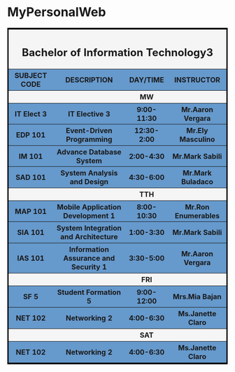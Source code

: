 # MyPersonalWeb
<!DOCTYPE html>
<html lang="eng">
    <style>
    
         th {
          border: solid gray;
          border-radius: 30px;
          
        }
        table{
            border: solid black;
           
        }
       .wew{
           background-color:whitesmoke;
       }
      
        .ambot{
         width: 100%; 
        background-color: rgb(102, 153, 204);
        
        
}
      </style>
<title> My Personal Website</title>
<body>
    <table class="ambot">  
        <tr style="  background-color:whitesmoke;">
            <th colspan="4"><h2>Bachelor of Information Technology3</h2></th>
          </tr>
      <tr><th>SUBJECT CODE</th><th>DESCRIPTION</th><th>DAY/TIME</th><th>INSTRUCTOR</th></tr>  
        <tr class="wew"><th>            </th><th>           </th><th>    MW    </th><th>               </th></tr> 
        <tr ></tr><th>IT Elect 3</th><th>IT Elective 3</th><th>9:00-11:30</th><th>Mr.Aaron Vergara</th>
        <tr ></tr><th>	EDP 101</th><th>Event-Driven Programming</th><th>12:30-2:00</th><th>Mr.Ely Masculino</th>
        <tr></tr><th>IM 101</th><th>Advance Database System</th><th>2:00-4:30</th><th>Mr.Mark Sabili</th>
        <tr ></tr><th>SAD 101</th><th>System Analysis and Design</th><th>4:30-6:00</th><th>Mr.Mark Buladaco</th></tr> 
        <tr class="wew"><th>            </th><th>           </th><th>    TTH   </th><th>               </th></tr> 
        <tr ></tr><th>MAP 101</th><th>Mobile Application Development 1</th><th>8:00-10:30</th><th>Mr.Ron Enumerables</th></tr> 
        <tr></tr><th>	SIA 101</th><th>System Integration and Architecture</th><th>1:00-3:30</th><th>Mr.Mark Sabili</th></tr> 
        <tr ></tr><th>IAS 101</th><th>Information Assurance and Security 1</th><th>3:30-5:00</th><th>Mr.Aaron Vergara</th></tr> 
        <tr class="wew"><th>            </th><th>           </th><th>    FRI   </th><th>               </th></tr>
        <tr ><th>SF 5</th><th>Student Formation 5</th><th>9:00-12:00</th><th>Mrs.Mia Bajan</th></tr> 
        <tr><th>NET 102</th><th>Networking 2</th><th>4:00-6:30</th><th>Ms.Janette Claro</th></tr> 
        <tr class="wew"><th>            </th><th>           </th><th>    SAT    </th><th>               </th></tr>
        <tr><th>NET 102</th><th>Networking 2</th><th>4:00-6:30</th><th>Ms.Janette Claro</th></tr> 
        </table> 

</body>
</html>
